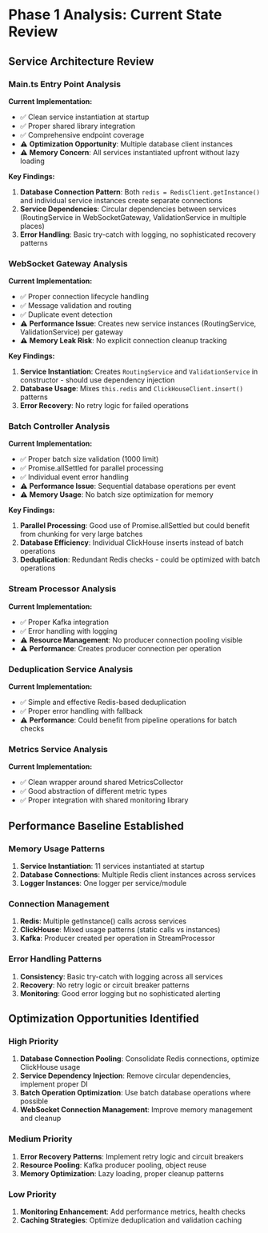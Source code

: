 # Phase 1 Analysis: Current State Review

## Service Architecture Review

### Main.ts Entry Point Analysis

**Current Implementation:**

- ✅ Clean service instantiation at startup
- ✅ Proper shared library integration
- ✅ Comprehensive endpoint coverage
- ⚠️ **Optimization Opportunity**: Multiple database client instances
- ⚠️ **Memory Concern**: All services instantiated upfront without lazy loading

**Key Findings:**

1. **Database Connection Pattern**: Both `redis = RedisClient.getInstance()` and individual service instances create separate connections
2. **Service Dependencies**: Circular dependencies between services (RoutingService in WebSocketGateway, ValidationService in multiple places)
3. **Error Handling**: Basic try-catch with logging, no sophisticated recovery patterns

### WebSocket Gateway Analysis

**Current Implementation:**

- ✅ Proper connection lifecycle handling
- ✅ Message validation and routing
- ✅ Duplicate event detection
- ⚠️ **Performance Issue**: Creates new service instances (RoutingService, ValidationService) per gateway
- ⚠️ **Memory Leak Risk**: No explicit connection cleanup tracking

**Key Findings:**

1. **Service Instantiation**: Creates `RoutingService` and `ValidationService` in constructor - should use dependency injection
2. **Database Usage**: Mixes `this.redis` and `ClickHouseClient.insert()` patterns
3. **Error Recovery**: No retry logic for failed operations

### Batch Controller Analysis

**Current Implementation:**

- ✅ Proper batch size validation (1000 limit)
- ✅ Promise.allSettled for parallel processing
- ✅ Individual event error handling
- ⚠️ **Performance Issue**: Sequential database operations per event
- ⚠️ **Memory Usage**: No batch size optimization for memory

**Key Findings:**

1. **Parallel Processing**: Good use of Promise.allSettled but could benefit from chunking for very large batches
2. **Database Efficiency**: Individual ClickHouse inserts instead of batch operations
3. **Deduplication**: Redundant Redis checks - could be optimized with batch operations

### Stream Processor Analysis

**Current Implementation:**

- ✅ Proper Kafka integration
- ✅ Error handling with logging
- ⚠️ **Resource Management**: No producer connection pooling visible
- ⚠️ **Performance**: Creates producer connection per operation

### Deduplication Service Analysis

**Current Implementation:**

- ✅ Simple and effective Redis-based deduplication
- ✅ Proper error handling with fallback
- ⚠️ **Performance**: Could benefit from pipeline operations for batch checks

### Metrics Service Analysis

**Current Implementation:**

- ✅ Clean wrapper around shared MetricsCollector
- ✅ Good abstraction of different metric types
- ✅ Proper integration with shared monitoring library

## Performance Baseline Established

### Memory Usage Patterns

1. **Service Instantiation**: 11 services instantiated at startup
2. **Database Connections**: Multiple Redis client instances across services
3. **Logger Instances**: One logger per service/module

### Connection Management

1. **Redis**: Multiple getInstance() calls across services
2. **ClickHouse**: Mixed usage patterns (static calls vs instances)
3. **Kafka**: Producer created per operation in StreamProcessor

### Error Handling Patterns

1. **Consistency**: Basic try-catch with logging across all services
2. **Recovery**: No retry logic or circuit breaker patterns
3. **Monitoring**: Good error logging but no sophisticated alerting

## Optimization Opportunities Identified

### High Priority

1. **Database Connection Pooling**: Consolidate Redis connections, optimize ClickHouse usage
2. **Service Dependency Injection**: Remove circular dependencies, implement proper DI
3. **Batch Operation Optimization**: Use batch database operations where possible
4. **WebSocket Connection Management**: Improve memory management and cleanup

### Medium Priority

1. **Error Recovery Patterns**: Implement retry logic and circuit breakers
2. **Resource Pooling**: Kafka producer pooling, object reuse
3. **Memory Optimization**: Lazy loading, proper cleanup patterns

### Low Priority

1. **Monitoring Enhancement**: Add performance metrics, health checks
2. **Caching Strategies**: Optimize deduplication and validation caching
